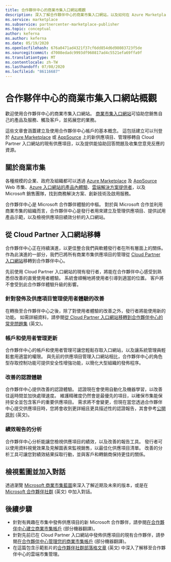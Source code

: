 ```yaml
---
title: 合作夥伴中心的商業市集入口網站概觀
description: 深入了解合作夥伴中心的商業市集入口網站，以及如何在 Azure Marketplace 及 AppSource 上，以及透過雲端解決方案提供者 (CSP) 方案刊登及銷售供應項目。
ms.service: marketplace
ms.subservice: partnercenter-marketplace-publisher
ms.topic: conceptual
author: keferna
ms.author: keferna
ms.date: 05/19/2020
ms.openlocfilehash: 676a0471ad4321f37cf6dd854d6d98083723f5de
ms.sourcegitcommit: d7008edadc9993df960817ad4c5521efa69ffa9f
ms.translationtype: MT
ms.contentlocale: zh-TW
ms.lasthandoff: 07/08/2020
ms.locfileid: "86116687"
---
```

# <a name="overview-of-the-commercial-marketplace-portal-in-partner-center"></a>合作夥伴中心的商業市集入口網站概觀

歡迎使用合作夥伴中心的商業市集入口網站。 [商業市集入口網站](https://partner.microsoft.com/dashboard/commercial-marketplace/)可協助您銷售自己的產品及服務、觸及客戶，並拓展您的業務。

這些文章會涵蓋建立及使用合作夥伴中心帳戶的基本概念。 這包括建立可以刊登於 [Azure Marketplace](https://azuremarketplace.microsoft.com/) 或 [AppSource](https://appsource.microsoft.com/) 上的新供應項目、管理移轉自 Cloud Partner 入口網站的現有供應項目，以及提供能協助回答問題及收集您意見反應的資源。

## <a name="about-the-commercial-marketplace"></a>關於商業市集

各種規模的企業、政府及組織都可以透過 [Azure Marketplace](https://azuremarketplace.microsoft.com/) 及 [AppSource](https://appsource.microsoft.com/) Web 市集、[Azure 入口網站的產品內體驗](https://portal.azure.com)、[雲端解決方案提供者](https://partner.microsoft.com/cloud-solution-provider)，以及 Microsoft 銷售團隊，找到商務解決方案、創新技術及啟用服務。

合作夥伴中心是 Microsoft 合作夥伴體驗的中樞。 對於與 Microsoft 合作並利用商業市集的組織而言，合作夥伴中心是發行者用來建立及管理供應項目、提供試用產品示範，以及檢視供應項目績效分析的入口網站。

## <a name="migration-from-the-cloud-partner-portal"></a>從 Cloud Partner 入口網站移轉

合作夥伴中心正在持續演進，以更佳整合我們與軟體發行者在所有層面上的關係。 作為此演進的一部分，我們已將所有商業市集供應項目的管理從 [Cloud Partner 入口網站](https://cloudpartner.azure.com/)移轉到合作夥伴中心。

先前使用 Cloud Partner 入口網站的現有發行者，將能在合作夥伴中心感受到熟悉但改善的直覺使用者體驗。 系統會順暢地將使用者引導到適當的位置。 客戶將不會受到此合作夥伴體驗升級的影響。

### <a name="improvements-on-publishing-and-offer-management-user-experience"></a>針對發佈及供應項目管理使用者體驗的改善

在轉換至合作夥伴中心之後，除了對使用者體驗的改善之外，發行者將能使用新的功能。  如需詳細資料，請參閱[從 Cloud Partner 入口網站移轉到合作夥伴中心的常見問題集](../cloud-partner-portal-migration-faq.md) \(英文\)。

### <a name="account-and-user-management-updates"></a>帳戶和使用者管理更新

合作夥伴中心的帳戶和使用者管理可讓您輕鬆存取入口網站，以及讓系統管理員輕鬆套用適當的權限。 與先前的供應項目管理入口網站相比，合作夥伴中心的角色型存取控制功能可提供安全性增強功能，以簡化大型組織的發佈程序。

### <a name="improved-certification-experience"></a>改善的認證體驗

合作夥伴中心提供改善的認證體驗。 認證現在會使用自動化及機器學習，以改善往返時間並加快處理速度。 維護精確度仍然會是最優先的項目，以確保市集能保持安全並包含客戶的重要供應項目。 需求將不會變更，但現在當您透過合作夥伴中心提交供應項目時，您將會收到更詳細且更具描述性的認證報告，其會參考[公開原則](https://docs.microsoft.com/legal/marketplace/certification-policies) \(英文\)。

### <a name="analytics-for-performance-reporting"></a>績效報告的分析

合作夥伴中心分析能讓您檢視供應項目的績效，以及改善的報告工具。 發行者可以使用資料視覺效果及見解圖表來監視銷售，以最佳化供應項目清單。 改善的分析工具可讓您對績效結果採取行動，並與客戶和轉銷商保持更佳的關係。

## <a name="view-the-roadmap-and-join-the-conversation"></a>檢視藍圖並加入對話

透過瀏覽 [Microsoft 商業市集藍圖](../marketplace-roadmap.md)來深入了解近期及未來的版本，或是在 [Microsoft 合作夥伴社群](https://www.microsoftpartnercommunity.com/) \(英文\) 中加入對話。

## <a name="next-steps"></a>後續步驟

- 針對有興趣在市集中發佈供應項目的新 Microsoft 合作夥伴，請參閱[在合作夥伴中心建立商業市集帳戶](create-account.md) \(部分機器翻譯\)。
- 針對先前已在 Cloud Partner 入口網站中發佈供應項目的現有合作夥伴，請參閱[在合作夥伴中心管理您的商業市集帳戶](manage-account.md) \(部分機器翻譯\)。
- 在這篇包含示範影片的[合作夥伴社群部落格文章](https://www.microsoftpartnercommunity.com/t5/Azure-Marketplace-and-AppSource/Cloud-Marketplace-In-Partner-Center/m-p/9738#M293) \(英文\) 中深入了解移至合作夥伴中心的雲端市集管理。
